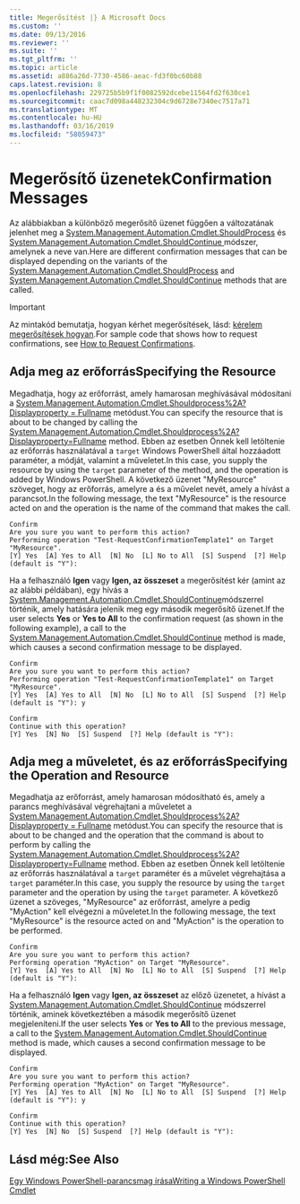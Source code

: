 ```yaml
---
title: Megerősítést |} A Microsoft Docs
ms.custom: ''
ms.date: 09/13/2016
ms.reviewer: ''
ms.suite: ''
ms.tgt_pltfrm: ''
ms.topic: article
ms.assetid: a886a26d-7730-4586-aeac-fd3f0bc60b88
caps.latest.revision: 8
ms.openlocfilehash: 229725b5b9f1f0082592dcebe11564fd2f630ce1
ms.sourcegitcommit: caac7d098a448232304c9d6728e7340ec7517a71
ms.translationtype: MT
ms.contentlocale: hu-HU
ms.lasthandoff: 03/16/2019
ms.locfileid: "58059473"
---
```

# <a name="confirmation-messages"></a><span data-ttu-id="98e37-102">Megerősítő üzenetek</span><span class="sxs-lookup"><span data-stu-id="98e37-102">Confirmation Messages</span></span>

<span data-ttu-id="98e37-103">Az alábbiakban a különböző megerősítő üzenet függően a változatának jelenhet meg a [System.Management.Automation.Cmdlet.ShouldProcess](/dotnet/api/System.Management.Automation.Cmdlet.ShouldProcess) és [System.Management.Automation.Cmdlet.ShouldContinue ](/dotnet/api/System.Management.Automation.Cmdlet.ShouldContinue) módszer, amelynek a neve van.</span><span class="sxs-lookup"><span data-stu-id="98e37-103">Here are different confirmation messages that can be displayed depending on the variants of the [System.Management.Automation.Cmdlet.ShouldProcess](/dotnet/api/System.Management.Automation.Cmdlet.ShouldProcess) and [System.Management.Automation.Cmdlet.ShouldContinue](/dotnet/api/System.Management.Automation.Cmdlet.ShouldContinue) methods that are called.</span></span>

> [!IMPORTANT]
> <span data-ttu-id="98e37-104">Az mintakód bemutatja, hogyan kérhet megerősítések, lásd: [kérelem megerősítések hogyan](./how-to-request-confirmations.md).</span><span class="sxs-lookup"><span data-stu-id="98e37-104">For sample code that shows how to request confirmations, see [How to Request Confirmations](./how-to-request-confirmations.md).</span></span>

## <a name="specifying-the-resource"></a><span data-ttu-id="98e37-105">Adja meg az erőforrás</span><span class="sxs-lookup"><span data-stu-id="98e37-105">Specifying the Resource</span></span>

<span data-ttu-id="98e37-106">Megadhatja, hogy az erőforrást, amely hamarosan meghívásával módosítani a [System.Management.Automation.Cmdlet.Shouldprocess%2A? Displayproperty = Fullname](/dotnet/api/System.Management.Automation.Cmdlet.ShouldProcess?view=powershellsdk-1.1.0) metódust.</span><span class="sxs-lookup"><span data-stu-id="98e37-106">You can specify the resource that is about to be changed by calling the [System.Management.Automation.Cmdlet.Shouldprocess%2A?Displayproperty=Fullname](/dotnet/api/System.Management.Automation.Cmdlet.ShouldProcess?view=powershellsdk-1.1.0) method.</span></span> <span data-ttu-id="98e37-107">Ebben az esetben Önnek kell letöltenie az erőforrás használatával a `target` Windows PowerShell által hozzáadott paraméter, a módját, valamint a műveletet.</span><span class="sxs-lookup"><span data-stu-id="98e37-107">In this case, you supply the resource by using the `target` parameter of the method, and the operation is added by Windows PowerShell.</span></span> <span data-ttu-id="98e37-108">A következő üzenet "MyResource" szöveget, hogy az erőforrás, amelyre a és a művelet nevét, amely a hívást a parancsot.</span><span class="sxs-lookup"><span data-stu-id="98e37-108">In the following message, the text "MyResource" is the resource acted on and the operation is the name of the command that makes the call.</span></span>

```output
Confirm
Are you sure you want to perform this action?
Performing operation "Test-RequestConfirmationTemplate1" on Target "MyResource".
[Y] Yes  [A] Yes to All  [N] No  [L] No to All  [S] Suspend  [?] Help (default is "Y"):
```

<span data-ttu-id="98e37-109">Ha a felhasználó **Igen** vagy **Igen, az összeset** a megerősítést kér (amint az az alábbi példában), egy hívás a [System.Management.Automation.Cmdlet.ShouldContinue](/dotnet/api/System.Management.Automation.Cmdlet.ShouldContinue)módszerrel történik, amely hatására jelenik meg egy második megerősítő üzenet.</span><span class="sxs-lookup"><span data-stu-id="98e37-109">If the user selects **Yes** or **Yes to All** to the confirmation request (as shown in the following example), a call to the [System.Management.Automation.Cmdlet.ShouldContinue](/dotnet/api/System.Management.Automation.Cmdlet.ShouldContinue) method is made, which causes a second confirmation message to be displayed.</span></span>

```output
Confirm
Are you sure you want to perform this action?
Performing operation "Test-RequestConfirmationTemplate1" on Target "MyResource".
[Y] Yes  [A] Yes to All  [N] No  [L] No to All  [S] Suspend  [?] Help (default is "Y"): y

Confirm
Continue with this operation?
[Y] Yes  [N] No  [S] Suspend  [?] Help (default is "Y"):
```

## <a name="specifying-the-operation-and-resource"></a><span data-ttu-id="98e37-110">Adja meg a műveletet, és az erőforrás</span><span class="sxs-lookup"><span data-stu-id="98e37-110">Specifying the Operation and Resource</span></span>

<span data-ttu-id="98e37-111">Megadhatja az erőforrást, amely hamarosan módosítható és, amely a parancs meghívásával végrehajtani a műveletet a [System.Management.Automation.Cmdlet.Shouldprocess%2A? Displayproperty = Fullname](/dotnet/api/System.Management.Automation.Cmdlet.ShouldProcess?view=powershellsdk-1.1.0) metódust.</span><span class="sxs-lookup"><span data-stu-id="98e37-111">You can specify the resource that is about to be changed and the operation that the command is about to perform by calling the [System.Management.Automation.Cmdlet.Shouldprocess%2A?Displayproperty=Fullname](/dotnet/api/System.Management.Automation.Cmdlet.ShouldProcess?view=powershellsdk-1.1.0) method.</span></span> <span data-ttu-id="98e37-112">Ebben az esetben Önnek kell letöltenie az erőforrás használatával a `target` paraméter és a művelet végrehajtása a `target` paraméter.</span><span class="sxs-lookup"><span data-stu-id="98e37-112">In this case, you supply the resource by using the `target` parameter and the operation by using the `target` parameter.</span></span> <span data-ttu-id="98e37-113">A következő üzenet a szöveges, "MyResource" az erőforrást, amelyre a pedig "MyAction" kell elvégezni a műveletet.</span><span class="sxs-lookup"><span data-stu-id="98e37-113">In the following message, the text "MyResource" is the resource acted on and "MyAction" is the operation to be performed.</span></span>

```output
Confirm
Are you sure you want to perform this action?
Performing operation "MyAction" on Target "MyResource".
[Y] Yes  [A] Yes to All  [N] No  [L] No to All  [S] Suspend  [?] Help (default is "Y"):
```

<span data-ttu-id="98e37-114">Ha a felhasználó **Igen** vagy **Igen, az összeset** az előző üzenetet, a hívást a [System.Management.Automation.Cmdlet.ShouldContinue](/dotnet/api/System.Management.Automation.Cmdlet.ShouldContinue) módszerrel történik, aminek következtében a második megerősítő üzenet megjeleníteni.</span><span class="sxs-lookup"><span data-stu-id="98e37-114">If the user selects **Yes** or **Yes to All** to the previous message, a call to the [System.Management.Automation.Cmdlet.ShouldContinue](/dotnet/api/System.Management.Automation.Cmdlet.ShouldContinue) method is made, which causes a second confirmation message to be displayed.</span></span>

```output
Confirm
Are you sure you want to perform this action?
Performing operation "MyAction" on Target "MyResource".
[Y] Yes  [A] Yes to All  [N] No  [L] No to All  [S] Suspend  [?] Help (default is "Y"): y

Confirm
Continue with this operation?
[Y] Yes  [N] No  [S] Suspend  [?] Help (default is "Y"):
```

## <a name="see-also"></a><span data-ttu-id="98e37-115">Lásd még:</span><span class="sxs-lookup"><span data-stu-id="98e37-115">See Also</span></span>

[<span data-ttu-id="98e37-116">Egy Windows PowerShell-parancsmag írása</span><span class="sxs-lookup"><span data-stu-id="98e37-116">Writing a Windows PowerShell Cmdlet</span></span>](./writing-a-windows-powershell-cmdlet.md)
